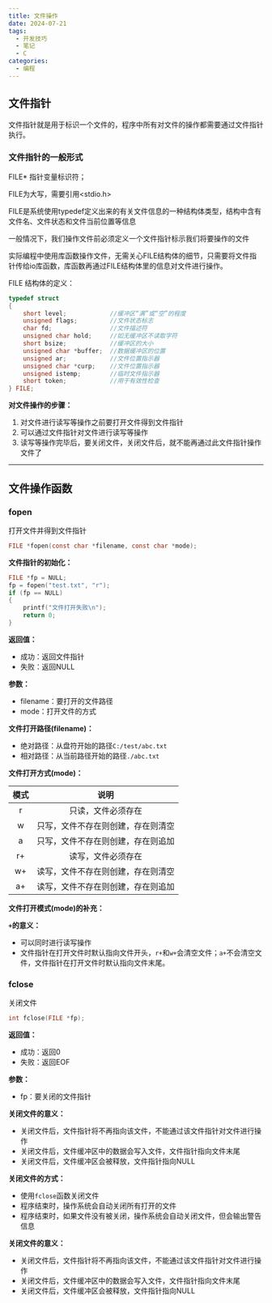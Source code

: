 ```yaml
---
title: 文件操作
date: 2024-07-21
tags:
  - 开发技巧
  - 笔记
  - C
categories:
  - 编程
---
```


## 文件指针

文件指针就是用于标识一个文件的，程序中所有对文件的操作都需要通过文件指针执行。

### 文件指针的一般形式

FILE* 指针变量标识符；

FILE为大写，需要引用<stdio.h>

FILE是系统使用typedef定义出来的有关文件信息的一种结构体类型，结构中含有文件名、文件状态和文件当前位置等信息

一般情况下，我们操作文件前必须定义一个文件指针标示我们将要操作的文件

实际编程中使用库函数操作文件，无需关心FILE结构体的细节，只需要将文件指针传给io库函数，库函数再通过FILE结构体里的信息对文件进行操作。

FILE 结构体的定义：

```c
typedef struct
{
    short level;            //缓冲区“满”或“空”的程度
    unsigned flags;         //文件状态标志
    char fd;                //文件描述符
    unsigned char hold;     //如无缓冲区不读取字符
    short bsize;            //缓冲区的大小 
    unsigned char *buffer;  //数据缓冲区的位置
    unsigned ar;            //文件位置指示器
    unsigned char *curp;    //文件位置指示器
    unsigned istemp;        //临时文件指示器
    short token;            //用于有效性检查
} FILE;
``` 

**对文件操作的步骤：**

1. 对文件进行读写等操作之前要打开文件得到文件指针
2. 可以通过文件指针对文件进行读写等操作
3. 读写等操作完毕后，要关闭文件，关闭文件后，就不能再通过此文件指针操作文件了

---

## 文件操作函数

### fopen

打开文件并得到文件指针

```c
FILE *fopen(const char *filename, const char *mode);
```

**文件指针的初始化：**

```c
FILE *fp = NULL;
fp = fopen("test.txt", "r");
if (fp == NULL)
{
    printf("文件打开失败\n");
    return 0;
}
```

**返回值：**

- 成功：返回文件指针
- 失败：返回NULL

**参数：**

- filename：要打开的文件路径
- mode：打开文件的方式

**文件打开路径(filename)：**

- 绝对路径：从盘符开始的路径`C:/test/abc.txt`
- 相对路径：从当前路径开始的路径`./abc.txt`

**文件打开方式(mode)：**

| 模式 | 说明 |
| :---: | :---: |
| r | 只读，文件必须存在 |
| w | 只写，文件不存在则创建，存在则清空 |
| a | 只写，文件不存在则创建，存在则追加 |
| r+ | 读写，文件必须存在 |
| w+ | 读写，文件不存在则创建，存在则清空 |
| a+ | 读写，文件不存在则创建，存在则追加 |




**文件打开模式(mode)的补充：**

**`+`的意义：**

- 可以同时进行读写操作
- 文件指针在打开文件时默认指向文件开头，`r+`和`w+`会清空文件；`a+`不会清空文件，文件指针在打开文件时默认指向文件末尾。


### fclose

关闭文件

```c
int fclose(FILE *fp);
```

**返回值：**

- 成功：返回0
- 失败：返回EOF

**参数：**

- fp：要关闭的文件指针

**关闭文件的意义：**

- 关闭文件后，文件指针将不再指向该文件，不能通过该文件指针对文件进行操作
- 关闭文件后，文件缓冲区中的数据会写入文件，文件指针指向文件末尾
- 关闭文件后，文件缓冲区会被释放，文件指针指向NULL

**关闭文件的方式：**

- 使用`fclose`函数关闭文件
- 程序结束时，操作系统会自动关闭所有打开的文件
- 程序结束时，如果文件没有被关闭，操作系统会自动关闭文件，但会输出警告信息

**关闭文件的意义：**

- 关闭文件后，文件指针将不再指向该文件，不能通过该文件指针对文件进行操作
- 关闭文件后，文件缓冲区中的数据会写入文件，文件指针指向文件末尾
- 关闭文件后，文件缓冲区会被释放，文件指针指向NULL
